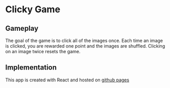 # Clicky Game

## Gameplay
The goal of the game is to click all of the images once. Each time an image is clicked, you are rewarded one point and the images are shuffled. Clicking on an image twice resets the game.

## Implementation
This app is created with React and hosted on [github pages](https://kevnfu.github.io/clicky-game/)